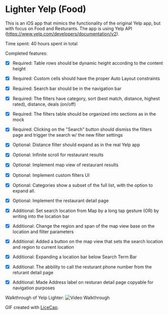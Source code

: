 # Lighter Yelp (Food)
This is an iOS app that mimics the functionality of the original Yelp app, but with focus on Food and Resturants. The app is using Yelp API (https://www.yelp.com/developers/documentation/v2). 

Time spent: 40 hours spent in total

Completed features:
* [x] Required: Table rows should be dynamic height according to the content height
* [x] Required: Custom cells should have the proper Auto Layout constraints
* [x] Required: Search bar should be in the navigation bar
* [x] Required: The filters have category, sort (best match, distance, highest rated), distance, deals (on/off)
* [x] Required: The filters table should be organized into sections as in the mock
* [x] Required: Clicking on the "Search" button should dismiss the filters page and trigger the search w/ the new filter settings

* [x] Optional: Distance filter should expand as in the real Yelp app
* [x] Optional: Infinite scroll for restaurant results
* [x] Optional: Implement map view of restaurant results
* [x] Optional: Implement custom filters UI
* [x] Optional: Categories show a subset of the full list, with the option to expand all.
* [x] Optional: Implement the restaurant detail page

* [x] Additional: Set search location from Map by a long tap gesture (OR) by writing into the location bar
* [x] Additional: Change the region and span of the map view base on the location and filter parameters
* [x] Additional: Added a button on the map view that sets the search location and region to current location
* [x] Additional: Expanding a location bar below Search Term Bar
* [x] Additional: The abbility to call the resturant phone number from the returant detail page
* [x] Additional: Made Address label on resturan detail page copyable for navigation purposes


Walkthrough of Yelp Lighter:
![Video Walkthrough](https://media.giphy.com/media/3ov9k3W1VNjFl5tNQs/giphy.gif)

GIF created with [LiceCap](http://www.cockos.com/licecap/).
